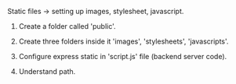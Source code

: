 Static files -> setting up images, stylesheet, javascript.


1. Create a folder called 'public'.

2. Create three folders inside it 'images', 'stylesheets', 'javascripts'.

3. Configure express static in 'script.js' file (backend server code).

4. Understand path.